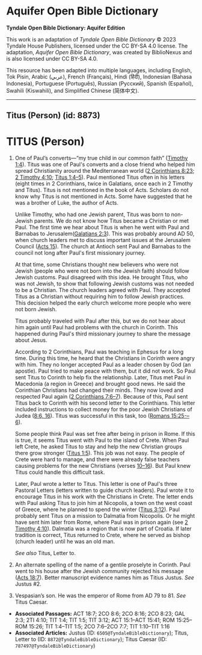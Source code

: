 # Aquifer Open Bible Dictionary

**Tyndale Open Bible Dictionary: Aquifer Edition**

This work is an adaptation of *Tyndale Open Bible Dictionary* © 2023 Tyndale House Publishers, licensed under the CC BY\-SA 4\.0 license. The adaptation, *Aquifer Open Bible Dictionary*, was created by BiblioNexus and is also licensed under CC BY\-SA 4\.0\.

This resource has been adapted into multiple languages, including English, Tok Pisin, Arabic (عربي), French (Français), Hindi (हिंदी), Indonesian (Bahasa Indonesia), Portuguese (Português), Russian (Русский), Spanish (Español), Swahili (Kiswahili), and Simplified Chinese (简体中文).



--------------------------------

## Titus (Person) (id: 8873)

TITUS (Person)
==============

1. One of Paul’s converts—“my true child in our common faith” ([Timothy 1:4](https://ref.ly/Titus1:4)). Titus was one of Paul's converts and a close friend who helped him spread Christianity around the Mediterranean world ([2 Corinthians 8:23](https://ref.ly/2Cor8:23); [2 Timothy 4:10](https://ref.ly/2Tim4:10); [Titus 1:4–5](https://ref.ly/Titus1:4-Titus1:5)). Paul mentioned Titus often in his letters (eight times in 2 Corinthians, twice in Galatians, once each in 2 Timothy and Titus). Titus is not mentioned in the book of Acts. Scholars do not know why Titus is not mentioned in Acts. Some have suggested that he was a brother of Luke, the author of Acts.

    Unlike Timothy, who had one Jewish parent, Titus was born to non\-Jewish parents. We do not know how Titus became a Christian or met Paul. The first time we hear about Titus is when he went with Paul and Barnabas to Jerusalem([Galatians 2:3](https://ref.ly/Gal2:3)). This was probably around AD 50, when church leaders met to discuss important issues at the Jerusalem Council ([Acts 15](https://ref.ly/Acts15:1-Acts15:41)). The church at Antioch sent Paul and Barnabas to the council not long after Paul's first missionary journey.

    At that time, some Christians thought new believers who were not Jewish (people who were not born into the Jewish faith) should follow Jewish customs. Paul disagreed with this idea. He brought Titus, who was not Jewish, to show that following Jewish customs was not needed to be a Christian. The church leaders agreed with Paul. They accepted Titus as a Christian without requiring him to follow Jewish practices. This decision helped the early church welcome more people who were not born Jewish.

    Titus probably traveled with Paul after this, but we do not hear about him again until Paul had problems with the church in Corinth. This happened during Paul's third missionary journey to share the message about Jesus.

    According to 2 Corinthians, Paul was teaching in Ephesus for a long time. During this time, he heard that the Christians in Corinth were angry with him. They no longer accepted Paul as a leader chosen by God (an apostle). Paul tried to make peace with them, but it did not work. So Paul sent Titus to Corinth to help fix the relationship. Later, Titus met Paul in Macedonia (a region in Greece) and brought good news. He said the Corinthian Christians had changed their minds. They now loved and respected Paul again ([2 Corinthians 7:6–7](https://ref.ly/2Cor7:6-2Cor7:7)). Because of this, Paul sent Titus back to Corinth with his second letter to the Corinthians. This letter included instructions to collect money for the poor Jewish Christians of Judea ([8:6, 16](https://ref.ly/2Cor8:6,2Cor8:16)). Titus was successful in this task, too ([Romans 15:25\-–6](https://ref.ly/Rom15:25-Rom15:26)).

    Some people think Paul was set free after being in prison in Rome. If this is true, it seems Titus went with Paul to the island of Crete. When Paul left Crete, he asked Titus to stay and help the new Christian groups there grow stronger ([Titus 1:5](https://ref.ly/Titus1:5)). This job was not easy. The people of Crete were hard to manage, and there were already false teachers causing problems for the new Christians (verses [10–16](https://ref.ly/Titus1:10-Titus1:16)). But Paul knew Titus could handle this difficult task.

    Later, Paul wrote a letter to Titus. This letter is one of Paul's three Pastoral Letters (letters written to guide church leaders). Paul wrote it to encourage Titus in his work with the Christians in Crete. The letter ends with Paul asking Titus to join him at Nicopolis, a town on the west coast of Greece, where he planned to spend the winter ([Titus 3:12](https://ref.ly/Titus3:12)). Paul probably sent Titus on a mission to Dalmatia from Nicopolis. Or he might have sent him later from Rome, where Paul was in prison again (see [2 Timothy 4:10](https://ref.ly/2Tim4:10)). Dalmatia was a region that is now part of Croatia. If later tradition is correct, Titus returned to Crete, where he served as bishop (church leader) until he was an old man.

    *See also* Titus, Letter to.

2. An alternate spelling of the name of a gentile proselyte in Corinth. Paul went to his house after the Jewish community rejected his message ([Acts 18:7](https://ref.ly/Acts18:7)). Better manuscript evidence names him as Titius Justus. *See* Justus \#2.
3. Vespasian’s son. He was the emperor of Rome from AD 79 to 81\. *See* Titus Caesar.

* **Associated Passages:** ACT 18:7; 2CO 8:6; 2CO 8:16; 2CO 8:23; GAL 2:3; 2TI 4:10; TIT 1:4; TIT 1:5; TIT 3:12; ACT 15:1–ACT 15:41; ROM 15:25–ROM 15:26; TIT 1:4–TIT 1:5; 2CO 7:6–2CO 7:7; TIT 1:10–TIT 1:16
* **Associated Articles:** Justus (ID: `6505@TyndaleBibleDictionary`); Titus, Letter to (ID: `8872@TyndaleBibleDictionary`); Titus Caesar (ID: `787497@TyndaleBibleDictionary`)

